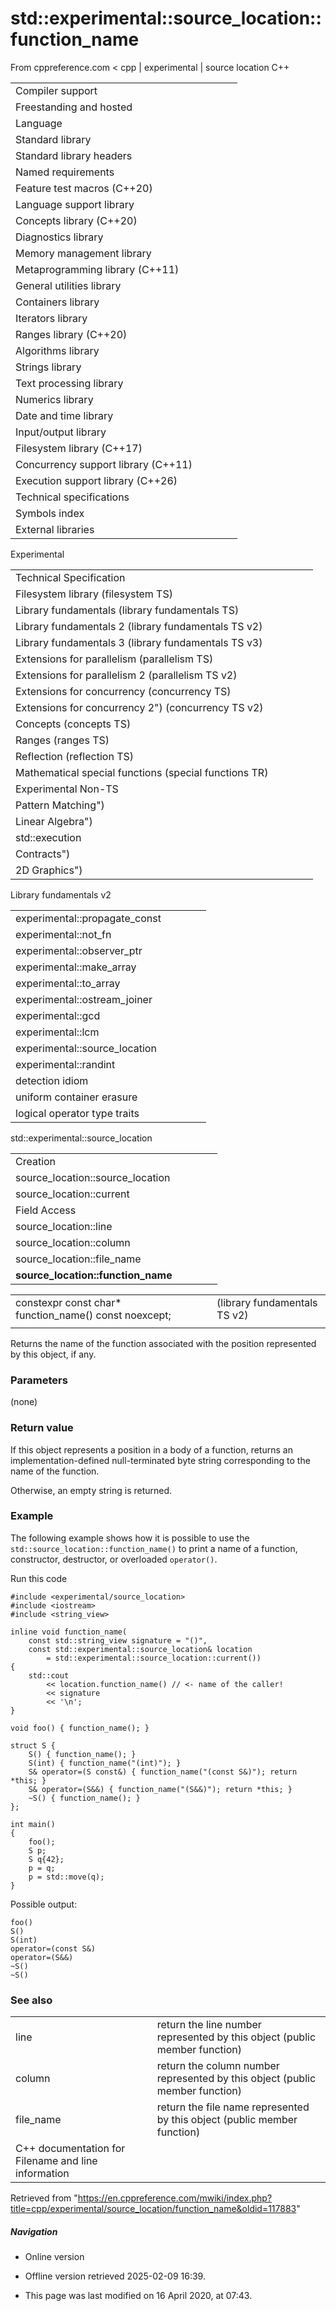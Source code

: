 # std::experimental::source_location::function_name

From cppreference.com
< cpp‎ | experimental‎ | source location
C++

|  |  |  |  |  |
| --- | --- | --- | --- | --- |
| Compiler support | | | | |
| Freestanding and hosted | | | | |
| Language | | | | |
| Standard library | | | | |
| Standard library headers | | | | |
| Named requirements | | | | |
| Feature test macros (C++20) | | | | |
| Language support library | | | | |
| Concepts library (C++20) | | | | |
| Diagnostics library | | | | |
| Memory management library | | | | |
| Metaprogramming library (C++11) | | | | |
| General utilities library | | | | |
| Containers library | | | | |
| Iterators library | | | | |
| Ranges library (C++20) | | | | |
| Algorithms library | | | | |
| Strings library | | | | |
| Text processing library | | | | |
| Numerics library | | | | |
| Date and time library | | | | |
| Input/output library | | | | |
| Filesystem library (C++17) | | | | |
| Concurrency support library (C++11) | | | | |
| Execution support library (C++26) | | | | |
| Technical specifications | | | | |
| Symbols index | | | | |
| External libraries | | | | |

Experimental

|  |  |  |  |  |
| --- | --- | --- | --- | --- |
| Technical Specification | | | | |
| Filesystem library (filesystem TS) | | | | |
| Library fundamentals (library fundamentals TS) | | | | |
| Library fundamentals 2 (library fundamentals TS v2) | | | | |
| Library fundamentals 3 (library fundamentals TS v3) | | | | |
| Extensions for parallelism (parallelism TS) | | | | |
| Extensions for parallelism 2 (parallelism TS v2) | | | | |
| Extensions for concurrency (concurrency TS) | | | | |
| Extensions for concurrency 2") (concurrency TS v2) | | | | |
| Concepts (concepts TS) | | | | |
| Ranges (ranges TS) | | | | |
| Reflection (reflection TS) | | | | |
| Mathematical special functions (special functions TR) | | | | |
| Experimental Non-TS | | | | |
| Pattern Matching") | | | | |
| Linear Algebra") | | | | |
| std::execution | | | | |
| Contracts") | | | | |
| 2D Graphics") | | | | |

Library fundamentals v2

|  |  |  |  |  |
| --- | --- | --- | --- | --- |
| experimental::propagate_const | | | | |
| experimental::not_fn | | | | |
| experimental::observer_ptr | | | | |
| experimental::make_array | | | | |
| experimental::to_array | | | | |
| experimental::ostream_joiner | | | | |
| experimental::gcd | | | | |
| experimental::lcm | | | | |
| experimental::source_location | | | | |
| experimental::randint | | | | |
| detection idiom | | | | |
| uniform container erasure | | | | |
| logical operator type traits | | | | |

std::experimental::source_location

|  |  |  |  |  |
| --- | --- | --- | --- | --- |
| Creation | | | | |
| source_location::source_location | | | | |
| source_location::current | | | | |
| Field Access | | | | |
| source_location::line | | | | |
| source_location::column | | | | |
| source_location::file_name | | | | |
| ****source_location::function_name**** | | | | |

|  |  |  |
| --- | --- | --- |
| constexpr const char\* function_name() const noexcept; |  | (library fundamentals TS v2) |
|  |  |  |

Returns the name of the function associated with the position represented by this object, if any.

### Parameters

(none)

### Return value

If this object represents a position in a body of a function, returns an implementation-defined null-terminated byte string corresponding to the name of the function.

Otherwise, an empty string is returned.

### Example

The following example shows how it is possible to use the `std::source_location::function_name()` to print a name of a function, constructor, destructor, or overloaded `operator()`.

Run this code

```
#include <experimental/source_location>
#include <iostream>
#include <string_view>
 
inline void function_name(
    const std::string_view signature = "()",
    const std::experimental::source_location& location
        = std::experimental::source_location::current())
{
    std::cout
        << location.function_name() // <- name of the caller!
        << signature
        << '\n';
}
 
void foo() { function_name(); }
 
struct S {
    S() { function_name(); }
    S(int) { function_name("(int)"); }
    S& operator=(S const&) { function_name("(const S&)"); return *this; }
    S& operator=(S&&) { function_name("(S&&)"); return *this; }
    ~S() { function_name(); }
};
 
int main()
{
    foo();
    S p;
    S q{42};
    p = q;
    p = std::move(q);
}

```

Possible output:

```
foo()
S()
S(int)
operator=(const S&)
operator=(S&&)
~S()
~S()

```

### See also

|  |  |
| --- | --- |
| line | return the line number represented by this object   (public member function) |
| column | return the column number represented by this object   (public member function) |
| file_name | return the file name represented by this object   (public member function) |
| C++ documentation for Filename and line information | |

Retrieved from "<https://en.cppreference.com/mwiki/index.php?title=cpp/experimental/source_location/function_name&oldid=117883>"

##### Navigation

- Online version
- Offline version retrieved 2025-02-09 16:39.

- This page was last modified on 16 April 2020, at 07:43.
